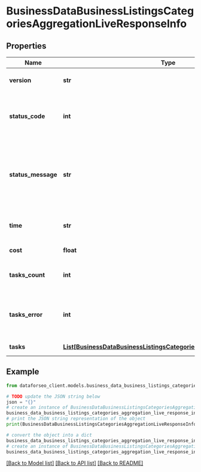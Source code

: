 # BusinessDataBusinessListingsCategoriesAggregationLiveResponseInfo


## Properties

Name | Type | Description | Notes
------------ | ------------- | ------------- | -------------
**version** | **str** | the current version of the API | [optional] 
**status_code** | **int** | general status code you can find the full list of the response codes here | [optional] 
**status_message** | **str** | general informational message you can find the full list of general informational messages here | [optional] 
**time** | **str** | total execution time, seconds | [optional] 
**cost** | **float** | total tasks cost, USD | [optional] 
**tasks_count** | **int** | the number of tasks in the tasks array | [optional] 
**tasks_error** | **int** | the number of tasks in the tasks array returned with an error | [optional] 
**tasks** | [**List[BusinessDataBusinessListingsCategoriesAggregationLiveTaskInfo]**](BusinessDataBusinessListingsCategoriesAggregationLiveTaskInfo.md) | array of tasks | [optional] 

## Example

```python
from dataforseo_client.models.business_data_business_listings_categories_aggregation_live_response_info import BusinessDataBusinessListingsCategoriesAggregationLiveResponseInfo

# TODO update the JSON string below
json = "{}"
# create an instance of BusinessDataBusinessListingsCategoriesAggregationLiveResponseInfo from a JSON string
business_data_business_listings_categories_aggregation_live_response_info_instance = BusinessDataBusinessListingsCategoriesAggregationLiveResponseInfo.from_json(json)
# print the JSON string representation of the object
print(BusinessDataBusinessListingsCategoriesAggregationLiveResponseInfo.to_json())

# convert the object into a dict
business_data_business_listings_categories_aggregation_live_response_info_dict = business_data_business_listings_categories_aggregation_live_response_info_instance.to_dict()
# create an instance of BusinessDataBusinessListingsCategoriesAggregationLiveResponseInfo from a dict
business_data_business_listings_categories_aggregation_live_response_info_form_dict = business_data_business_listings_categories_aggregation_live_response_info.from_dict(business_data_business_listings_categories_aggregation_live_response_info_dict)
```
[[Back to Model list]](../README.md#documentation-for-models) [[Back to API list]](../README.md#documentation-for-api-endpoints) [[Back to README]](../README.md)


